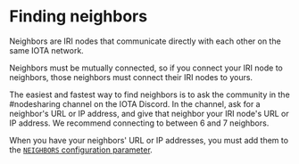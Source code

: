 # Finding neighbors

Neighbors are IRI nodes that communicate directly with each other on the same IOTA network.

Neighbors must be mutually connected, so if you connect your IRI node to neighbors, those neighbors must connect their IRI nodes to yours.

The easiest and fastest way to find neighbors is to ask the community in the #nodesharing channel on the IOTA Discord. In the channel, ask for a neighbor's URL or IP address, and give that neighbor your IRI node's URL or IP address. We recommend connecting to between 6 and 7 neighbors.

When you have your neighbors' URL or IP addresses, you must add them to the [`NEIGHBORS` configuration parameter](references/iri-configuration-options.md#neighbors).
